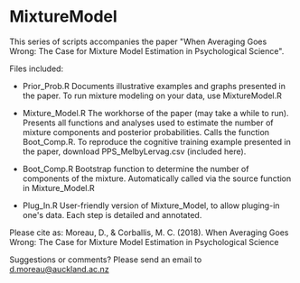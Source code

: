 # MixtureModel
This series of scripts accompanies the paper "When Averaging Goes Wrong: The Case for Mixture Model Estimation in Psychological Science".

Files included:
- Prior_Prob.R
Documents illustrative examples and graphs presented in the paper. To run mixture modeling on your data, use MixtureModel.R

- Mixture_Model.R
The workhorse of the paper (may take a while to run). Presents all functions and analyses used to estimate the number of mixture components and posterior probabilities. Calls the function Boot_Comp.R. To reproduce the cognitive training example presented in the paper, download PPS_MelbyLervag.csv (included here).

- Boot_Comp.R
Bootstrap function to determine the number of components of the mixture. Automatically called via the source function in Mixture_Model.R

- Plug_In.R
User-friendly version of Mixture_Model, to allow pluging-in one's data. Each step is detailed and annotated. 

Please cite as:
Moreau, D., & Corballis, M. C. (2018). When Averaging Goes Wrong: The Case for Mixture Model Estimation in Psychological Science

Suggestions or comments? Please send an email to d.moreau@auckland.ac.nz
